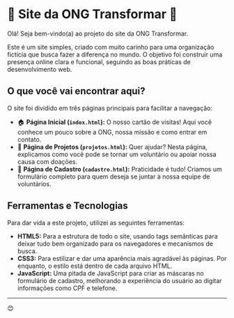 # 🌱 Site da ONG Transformar 🌱

Olá! Seja bem-vindo(a) ao projeto do site da ONG Transformar.

Este é um site simples, criado com muito carinho para uma organização fictícia que busca fazer a diferença no mundo. O objetivo foi construir uma presença online clara e funcional, seguindo as boas práticas de desenvolvimento web.

## O que você vai encontrar aqui?

O site foi dividido em três páginas principais para facilitar a navegação:

*   🏠 **Página Inicial (`index.html`):** O nosso cartão de visitas! Aqui você conhece um pouco sobre a ONG, nossa missão e como entrar em contato.
*   🤝 **Página de Projetos (`projetos.html`):** Quer ajudar? Nesta página, explicamos como você pode se tornar um voluntário ou apoiar nossa causa com doações.
*   📝 **Página de Cadastro (`cadastro.html`):** Praticidade é tudo! Criamos um formulário completo para quem deseja se juntar à nossa equipe de voluntários.

## Ferramentas e Tecnologias

Para dar vida a este projeto, utilizei as seguintes ferramentas:

- **HTML5:** Para a estrutura de todo o site, usando tags semânticas para deixar tudo bem organizado para os navegadores e mecanismos de busca.
- **CSS3:** Para estilizar e dar uma aparência mais agradável às páginas. Por enquanto, o estilo está dentro de cada arquivo HTML.
- **JavaScript:** Uma pitada de JavaScript para criar as máscaras no formulário de cadastro, melhorando a experiência do usuário ao digitar informações como CPF e telefone.

---

😊

